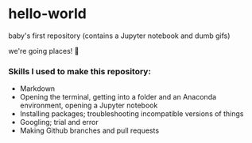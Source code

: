 # hello-world
<p>baby's first repository (contains a Jupyter notebook and dumb gifs)</p>
<p>we're going places! 🌴</p>

### Skills I used to make this repository:
- Markdown
- Opening the terminal, getting into a folder and an Anaconda environment, opening a Jupyter notebook
- Installing packages; troubleshooting incompatible versions of things
- Googling; trial and error
- Making Github branches and pull requests
